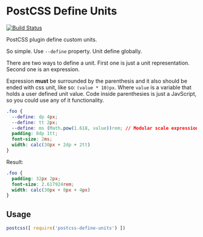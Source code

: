 # PostCSS Define Units

[![Build Status](https://travis-ci.org/LestaD/postcss-define-units.svg?branch=master)](https://travis-ci.org/LestaD/postcss-define-units)

PostCSS plugin define custom units.

So simple. Use `--define` property. Unit define globally.

There are two ways to define a unit. First one is just a unit representation. Second one is an expression.

Expression **must** be surrounded by the parenthesis and it also should be ended with css unit, like so: `(value * 10)px`. Where `value` is a variable that holds a user defined unit value. Code inside parenthesies is just a JavScript, so you could use any of it functionality.

```css
.foo {
  --define: dp 4px;
  --define: tt 2px;
  --define: ms (Math.pow(1.618, value))rem; // Modular scale expression
  padding: 8dp 1tt;
  font-size: 2ms;
  width: calc(30px + 2dp + 2tt)
}
```

Result:

```css
.foo {
  padding: 32px 2px;
  font-size: 2.617924rem;
  width: calc(30px + 8px + 4px)
}
```

## Usage

```js
postcss([ require('postcss-define-units') ])
```

